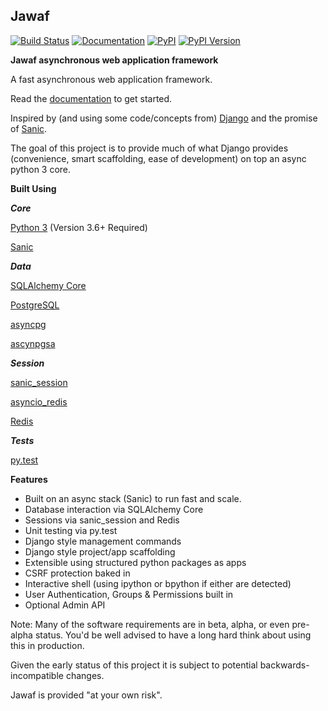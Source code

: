 
## Jawaf ##

[![Build Status](https://travis-ci.org/danpozmanter/jawaf.svg?branch=master)](https://travis-ci.org/danpozmanter/jawaf)
[![Documentation](https://readthedocs.org/projects/jawaf/badge/?version=latest)](http://jawaf.readthedocs.io/en/latest/?badge=latest)
[![PyPI](https://img.shields.io/pypi/v/jawaf.svg)](https://pypi.python.org/pypi/jawaf/)
[![PyPI Version](https://img.shields.io/pypi/pyversions/jawaf.svg)](https://pypi.python.org/pypi/jawaf/)

**Jawaf asynchronous web application framework**

A fast asynchronous web application framework.

Read the [documentation](http://jawaf.readthedocs.io) to get started.

Inspired by (and using some code/concepts from) [Django](https://www.djangoproject.com/) and the promise of [Sanic](https://github.com/channelcat/sanic).

The goal of this project is to provide much of what Django provides (convenience, smart scaffolding, ease of development) on top an async python 3 core.

**Built Using**

***Core***

[Python 3](https://www.python.org/) (Version 3.6+ Required)

[Sanic](https://github.com/channelcat/sanic)

***Data***

[SQLAlchemy Core](http://docs.sqlalchemy.org/en/latest/core/)

[PostgreSQL](https://www.postgresql.org/)

[asyncpg](https://github.com/MagicStack/asyncpg)

[ascynpgsa](https://github.com/CanopyTax/asyncpgsa)

***Session***

[sanic_session](https://github.com/subyraman/sanic_session)

[asyncio_redis](https://github.com/jonathanslenders/asyncio-redis)

[Redis](https://redis.io/)

***Tests***

[py.test](http://doc.pytest.org/en/latest/)

**Features**

* Built on an async stack (Sanic) to run fast and scale.
* Database interaction via SQLAlchemy Core
* Sessions via sanic_session and Redis
* Unit testing via py.test
* Django style management commands
* Django style project/app scaffolding
* Extensible using structured python packages as apps
* CSRF protection baked in
* Interactive shell (using ipython or bpython if either are detected)
* User Authentication, Groups & Permissions built in
* Optional Admin API

Note: Many of the software requirements are in beta, alpha, or even pre-alpha status.
You'd be well advised to have a long hard think about using this in production.

Given the early status of this project it is subject to potential backwards-incompatible changes.

Jawaf is provided "at your own risk".
